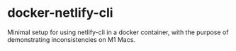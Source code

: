 # docker-netlify-cli

Minimal setup for using netlify-cli in a docker container,
with the purpose of demonstrating inconsistencies on M1 Macs.
